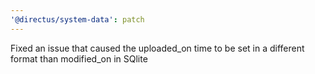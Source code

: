 ```yaml
---
'@directus/system-data': patch
---
```


Fixed an issue that caused the uploaded_on time to be set in a different format than modified_on in SQlite
